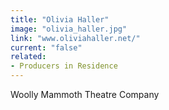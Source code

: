 ```yaml
---
title: "Olivia Haller"
image: "olivia_haller.jpg"
link: "www.oliviahaller.net/"
current: "false"
related:
- Producers in Residence
---
```


Woolly Mammoth Theatre Company

